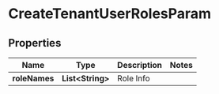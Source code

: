 

# CreateTenantUserRolesParam


## Properties

| Name | Type | Description | Notes |
|------------ | ------------- | ------------- | -------------|
|**roleNames** | **List&lt;String&gt;** | Role Info |  |



